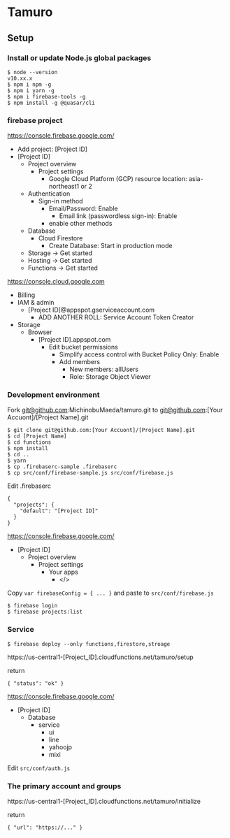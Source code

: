 Tamuro
=======

## Setup

### Install or update Node.js global packages

```
$ node --version
v10.xx.x
$ npm i npm -g
$ npm i yarn -g
$ npm i firebase-tools -g
$ npm install -g @quasar/cli
```

### firebase project

https://console.firebase.google.com/

 * Add project: [Project ID]
 * [Project ID]
   * Project overview
     * Project settings
       * Google Cloud Platform (GCP) resource location: asia-northeast1 or 2
   * Authentication
     * Sign-in method
       * Email/Password: Enable
         * Email link (passwordless sign-in): Enable
       * enable other methods
   * Database
     * Cloud Firestore
       * Create Database: Start in production mode
   * Storage -> Get started
   * Hosting -> Get started
   * Functions -> Get started

https://console.cloud.google.com

 * Billing
 * IAM & admin
   * [Project ID]@appspot.gserviceaccount.com
     * ADD ANOTHER ROLL: Service Account Token Creator
 * Storage
   * Browser
     * [Project ID].appspot.com
       * Edit bucket permissions
         * Simplify access control with Bucket Policy Only: Enable
         * Add members
           * New members: allUsers
           * Role: Storage Object Viewer

### Development environment

Fork git@github.com:MichinobuMaeda/tamuro.git
to git@github.com:[Your Accuont]/[Project Name].git

```
$ git clone git@github.com:[Your Accuont]/[Project Name].git
$ cd [Project Name]
$ cd functions
$ npm install
$ cd ..
$ yarn
$ cp .firebaserc-sample .firebaserc
$ cp src/conf/firebase-sample.js src/conf/firebase.js
```

Edit .firebaserc

```
{
  "projects": {
    "default": "[Project ID]"
  }
}
```

https://console.firebase.google.com/
 * [Project ID]
   * Project overview
     * Project settings
       * Your apps
         * </>

Copy ``var firebaseConfig = { ... }`` and paste to ``src/conf/firebase.js``

```
$ firebase login
$ firebase projects:list
```

### Service

```
$ firebase deploy --only functions,firestore,stroage
```

https://us-central1-[Project_ID].cloudfunctions.net/tamuro/setup

return

```
{ "status": "ok" }
```

https://console.firebase.google.com/
 * [Project ID]
   * Database
     * service
       * ui
       * line
       * yahoojp
       * mixi

Edit ``src/conf/auth.js``

### The primary account and groups

https://us-central1-[Project_ID].cloudfunctions.net/tamuro/initialize

return

```
{ "url": "https://..." }
```
